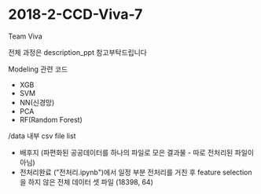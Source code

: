 # 2018-2-CCD-Viva-7
Team Viva


전체 과정은 description_ppt 참고부탁드립니다

Modeling 관련 코드

- XGB
- SVM
- NN(신경망)
- PCA
- RF(Random Forest)


/data 내부 csv file list

- 배후지 (파편화된 공공데이터를 하나의 파일로 모은 결과물 - 따로 전처리된 파일이 아님)
- 전처리완료 ("전처리.ipynb")에서 일정 부분 전처리를 거친 후 feature selection을 하지 않은 전체 데이터 셋 파일 (18398, 64)
